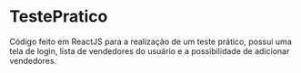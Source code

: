 # TestePratico
Código feito em ReactJS para a realização de um teste prático, possui uma tela de login, lista de vendedores do usuário e a possibilidade de adicionar vendedores.
